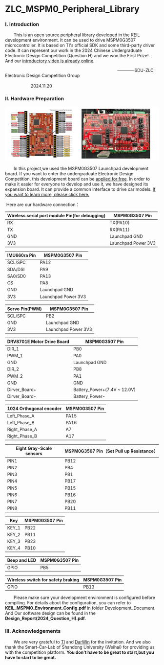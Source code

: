 # ZLC_MSPM0_Peripheral_Library
### Ⅰ. Introduction

&emsp;&emsp;This is an open source peripheral library developed in the KEIL development environment. It can be used to drive MSPM0G3507 microcontroller.  It is based on TI's official SDK and some third-party driver code. It can represent our work in the 2024 Chinese Undergraduate Electronic Design Competition (Question H) and we won the First Prize!. And our [introductory video is already online](https://www.bilibili.com/video/BV1UJzgY7E3s/).

&emsp;&emsp;&emsp;&emsp;&emsp;&emsp;&emsp;&emsp;&emsp;&emsp;&emsp;&emsp;&emsp;&emsp;&emsp;&emsp;&emsp;&emsp;&emsp;&emsp;&emsp;&emsp;&emsp;&emsp;&emsp;&emsp;           ————SDU-ZLC Electronic Design Competition Group
&emsp;&emsp;&emsp;&emsp;&emsp;&emsp;&emsp;&emsp;&emsp;&emsp;&emsp;&emsp;&emsp;&emsp;&emsp;&emsp;&emsp;&emsp;&emsp;&emsp;&emsp;&emsp;&emsp;&emsp;&emsp;&emsp;&emsp;&emsp;&emsp;&emsp;&emsp;&emsp;&emsp;&emsp;&emsp;&emsp;&emsp;&emsp;&emsp;&emsp;&emsp;&emsp;2024.11.20

### Ⅱ. Hardware Preparation

![hardware](images/hardware.jpg) 

&emsp;&emsp;In this project,we used the MSPM0G3507 Launchpad development board. If you want to enter the undergraduate Electronic Design Competition, this development board can be [applied for free](https://www.nuedc-training.com.cn/index/evm/index_2024). In order to make it easier for everyone to develop and use it,  we have designed its expansion board. It can provide a common interface to drive car models. [If you want to learn more, please click here.](http://oshwhub.com/hurricanchen/zlc_-dian-sai-mspm0g3507-launchpad-kuo-zhan-ban)

​       Here are our hardware connection：

| Wireless serial port module Pin(for debugging) | MSPM0G3507 Pin      |
| ---------------------------------------------- | ------------------- |
| RX                                             | TX(PA10)            |
| TX                                             | RX(PA11)            |
| GND                                            | Launchpad GND       |
| 3V3                                            | Launchpad Power 3V3 |

| IMU660ra Pin | MSPM0G3507 Pin      |
| ------------ | ------------------- |
| SCL/SPC      | PA12                |
| SDA/DSI      | PA9                 |
| SA0/SD0      | PA13                |
| CS           | PA8                 |
| GND          | Launchpad GND       |
| 3V3          | Launchpad Power 3V3 |

| Servo Pin(PWM) | MSPM0G3507 Pin      |
| -------------- | ------------------- |
| SCL/SPC        | PB2                 |
| GND            | Launchpad GND       |
| 3V3            | Launchpad Power 3V3 |

| DRV8701E Motor Drive Board | MSPM0G3507 Pin               |
| -------------------------- | ---------------------------- |
| DIR_1                      | PB0                          |
| PWM_1                      | PA0                          |
| GND                        | Launchpad GND                |
| DIR_2                      | PB8                          |
| PWM_2                      | PA1                          |
| GND                        | GND                          |
| Dirver_Board+              | Battery_Power+(7.4V ~ 12.0V) |
| Dirver_Board-              | Battery_Power-               |

| 1024 Orthogonal encoder | MSPM0G3507 Pin |
| ----------------------- | -------------- |
| Left_Phase_A            | PA15           |
| Left_Phase_B            | PA16           |
| Right_Phase_A           | A7             |
| Right_Phase_B           | A17            |

| Eight Gray-Scale sensors | MSPM0G3507 Pin（Set Pull up Resistance） |
| ------------------------ | ---------------------------------------- |
| PIN1                     | PB12                                     |
| PIN2                     | PB4                                      |
| PIN3                     | PB1                                      |
| PIN4                     | PB17                                     |
| PIN5                     | PB15                                     |
| PIN6                     | PB16                                     |
| PIN7                     | PB20                                     |
| PIN8                     | PB11                                     |

| Key   | MSPM0G3507 Pin |
| ----- | -------------- |
| KEY_1 | PB22           |
| KEY_2 | PB11           |
| KEY_3 | PB23           |
| KEY_4 | PB10           |

| Beep and  LED | MSPM0G3507 Pin |
| ------------- | -------------- |
| GPIO          | PB5            |

| Wireless switch for safety braking | MSPM0G3507 Pin |
| ---------------------------------- | -------------- |
| GPIO                               | PB13           |

&emsp;&emsp;Please make sure your development environment is configured before compiling. For  details about the configuration, you can refer to **KEIL_MSPM0_Environment_Config.pdf** in folder Development_Document. And Our software design can be found in the **Design_Report(2024_Question_H).pdf**.

### Ⅲ. Acknowledgements

&emsp;&emsp;We are very grateful to [TI](https://www.ti.com.cn/) and [DarWin](https://darwinlearns.com/) for the invitation. And we also thank the Smart-Car-Lab of Shandong University (Weihai) for providing us with the competition platform. **You don't have to be great to start,but you have to start to be great.**

​                                                                                                                            
